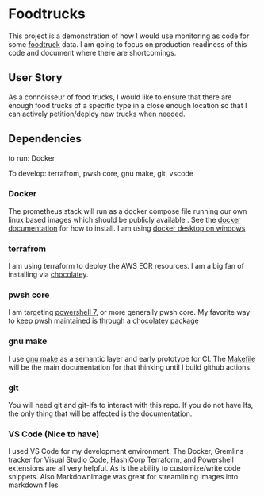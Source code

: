 # Foodtrucks

This project is a demonstration of how I would use monitoring as code for some [foodtruck](https://data.sfgov.org/Economy-and-Community/Mobile-Food-Facility-Permit/rqzj-sfat/data) data. I am going to focus on production readiness of this code and document where there are shortcomings.

## User Story

As a connoisseur of food trucks, I would like to ensure that there are enough food trucks of a specific type in a close enough location so that I can actively petition/deploy new trucks when needed.

## Dependencies

to run: Docker

To develop: terrafrom, pwsh core, gnu make, git, vscode

### Docker

The prometheus stack will run as a docker compose file running our own linux based images which should be publicly available . See the [docker documentation](https://docs.docker.com/engine/install/) for how to install. I am using [docker desktop on windows](https://docs.docker.com/desktop/install/windows-install/)

### terrafrom

I am using terraform to deploy the AWS ECR resources. I am a big fan of installing via [chocolatey](https://community.chocolatey.org/packages/terraform). 
### pwsh core

I am targeting [powershell 7](https://docs.microsoft.com/en-us/shows/it-ops-talk/how-to-install-powershell-7), or more generally pwsh core. My favorite way to keep pwsh maintained is through a [chocolatey package](https://community.chocolatey.org/packages/pwsh)

### gnu make

I use [gnu make](https://www.gnu.org/software/make/) as a semantic layer and early prototype for CI. The [Makefile](Makefile) will be the main documentation for that thinking until I build github actions.

### git

You will need git and git-lfs to interact with this repo. If you do not have lfs, the only thing that will be affected is the documentation. 

### VS Code (Nice to have)

I used VS Code for my development environment. The Docker, Gremlins tracker for Visual Studio Code, HashiCorp Terraform, and Powershell extensions are all very helpful. As is the ability to customize/write code snippets. Also MarkdownImage was great for streamlining images into markdown files

